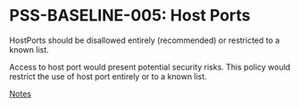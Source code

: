 # PSS-BASELINE-005: Host Ports

HostPorts should be disallowed entirely (recommended) or restricted to a known list.

Access to host port would present potential security risks. This policy would restrict the use of host port entirely or to a known list.

[Notes](https://kubernetes.io/docs/concepts/security/pod-security-standards/#:~:text=Undefined/nil-,Host%20Ports,-HostPorts%20should%20be)
